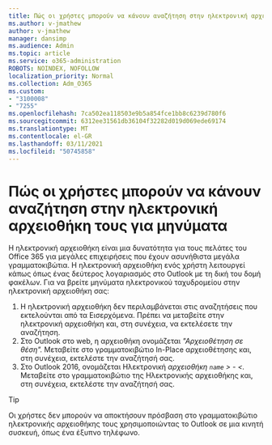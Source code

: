 ```yaml
---
title: Πώς οι χρήστες μπορούν να κάνουν αναζήτηση στην ηλεκτρονική αρχειοθήκη τους για μηνύματα
ms.author: v-jmathew
author: v-jmathew
manager: dansimp
ms.audience: Admin
ms.topic: article
ms.service: o365-administration
ROBOTS: NOINDEX, NOFOLLOW
localization_priority: Normal
ms.collection: Adm_O365
ms.custom:
- "3100008"
- "7255"
ms.openlocfilehash: 7ca502ea118503e9b5a854fce1bb8c6239d780f6
ms.sourcegitcommit: 6312ee31561db36104f32282d019d069ede69174
ms.translationtype: MT
ms.contentlocale: el-GR
ms.lasthandoff: 03/11/2021
ms.locfileid: "50745858"
---
```

# <a name="how-users-can-search-their-online-archive-for-messages"></a>Πώς οι χρήστες μπορούν να κάνουν αναζήτηση στην ηλεκτρονική αρχειοθήκη τους για μηνύματα

Η ηλεκτρονική αρχειοθήκη είναι μια δυνατότητα για τους πελάτες του Office 365 για μεγάλες επιχειρήσεις που έχουν ασυνήθιστα μεγάλα γραμματοκιβώτια. Η ηλεκτρονική αρχειοθήκη ενός χρήστη λειτουργεί κάπως όπως ένας δεύτερος λογαριασμός στο Outlook με τη δική του δομή φακέλων. Για να βρείτε μηνύματα ηλεκτρονικού ταχυδρομείου στην ηλεκτρονική αρχειοθήκη σας:

1. Η ηλεκτρονική αρχειοθήκη δεν περιλαμβάνεται στις αναζητήσεις που εκτελούνται από τα Εισερχόμενα. Πρέπει να μεταβείτε στην ηλεκτρονική αρχειοθήκη και, στη συνέχεια, να εκτελέσετε την αναζήτηση.
2. Στο Outlook στο web, η αρχειοθήκη ονομάζεται *"Αρχειοθέτηση σε θέση".* Μεταβείτε στο γραμματοκιβώτιο In-Place αρχειοθέτησης και, στη συνέχεια, εκτελέστε την αναζήτησή σας.
3. Στο Outlook 2016, ονομάζεται Ηλεκτρονική *αρχειοθήκη `name` > - <.* Μεταβείτε στο γραμματοκιβώτιο της Ηλεκτρονικής αρχειοθήκης και, στη συνέχεια, εκτελέστε την αναζήτησή σας.

> [!TIP]
> Οι χρήστες δεν μπορούν να αποκτήσουν πρόσβαση στο γραμματοκιβώτιο ηλεκτρονικής αρχειοθήκης τους χρησιμοποιώντας το Outlook σε μια κινητή συσκευή, όπως ένα έξυπνο τηλέφωνο.

